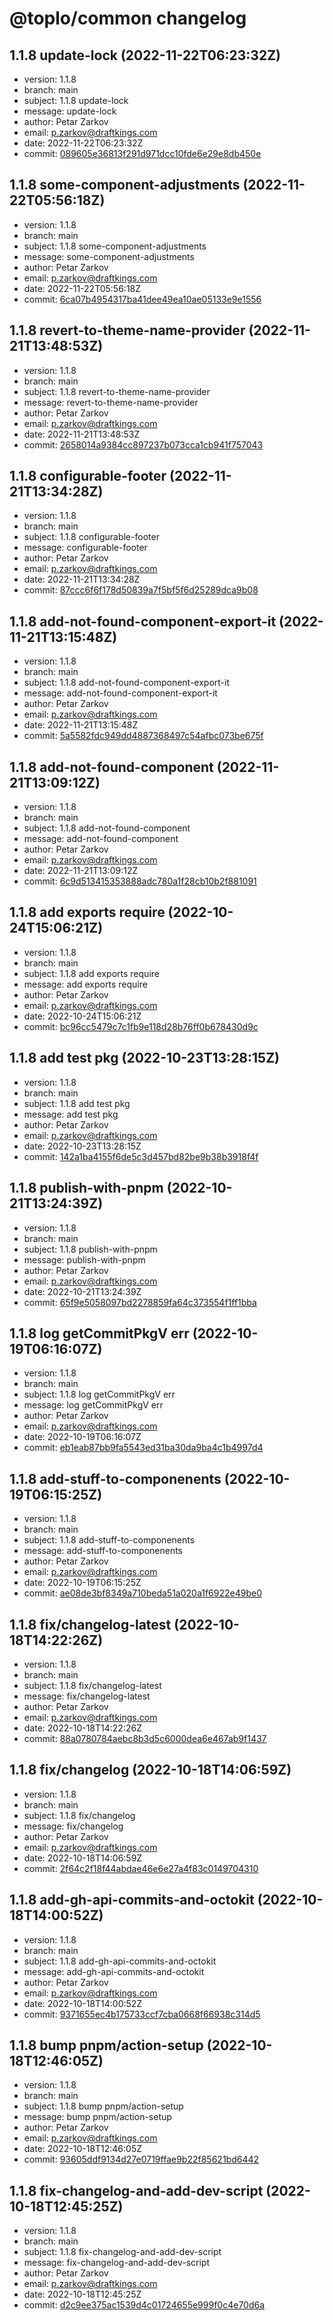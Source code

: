 # @toplo/common changelog
    
## 1.1.8 update-lock (2022-11-22T06:23:32Z)
* version: 1.1.8
* branch: main
* subject: 1.1.8 update-lock
* message: update-lock
* author: Petar Zarkov
* email: p.zarkov@draftkings.com
* date: 2022-11-22T06:23:32Z
* commit: [089605e36813f291d971dcc10fde6e29e8db450e](https://github.com/petarzarkov/toplo/commit/089605e36813f291d971dcc10fde6e29e8db450e)

## 1.1.8 some-component-adjustments (2022-11-22T05:56:18Z)
* version: 1.1.8
* branch: main
* subject: 1.1.8 some-component-adjustments
* message: some-component-adjustments
* author: Petar Zarkov
* email: p.zarkov@draftkings.com
* date: 2022-11-22T05:56:18Z
* commit: [6ca07b4954317ba41dee49ea10ae05133e9e1556](https://github.com/petarzarkov/toplo/commit/6ca07b4954317ba41dee49ea10ae05133e9e1556)

## 1.1.8 revert-to-theme-name-provider (2022-11-21T13:48:53Z)
* version: 1.1.8
* branch: main
* subject: 1.1.8 revert-to-theme-name-provider
* message: revert-to-theme-name-provider
* author: Petar Zarkov
* email: p.zarkov@draftkings.com
* date: 2022-11-21T13:48:53Z
* commit: [2658014a9384cc897237b073cca1cb941f757043](https://github.com/petarzarkov/toplo/commit/2658014a9384cc897237b073cca1cb941f757043)

## 1.1.8 configurable-footer (2022-11-21T13:34:28Z)
* version: 1.1.8
* branch: main
* subject: 1.1.8 configurable-footer
* message: configurable-footer
* author: Petar Zarkov
* email: p.zarkov@draftkings.com
* date: 2022-11-21T13:34:28Z
* commit: [87ccc6f6f178d50839a7f5bf5f6d25289dca9b08](https://github.com/petarzarkov/toplo/commit/87ccc6f6f178d50839a7f5bf5f6d25289dca9b08)

## 1.1.8 add-not-found-component-export-it (2022-11-21T13:15:48Z)
* version: 1.1.8
* branch: main
* subject: 1.1.8 add-not-found-component-export-it
* message: add-not-found-component-export-it
* author: Petar Zarkov
* email: p.zarkov@draftkings.com
* date: 2022-11-21T13:15:48Z
* commit: [5a5582fdc949dd4887368497c54afbc073be675f](https://github.com/petarzarkov/toplo/commit/5a5582fdc949dd4887368497c54afbc073be675f)

## 1.1.8 add-not-found-component (2022-11-21T13:09:12Z)
* version: 1.1.8
* branch: main
* subject: 1.1.8 add-not-found-component
* message: add-not-found-component
* author: Petar Zarkov
* email: p.zarkov@draftkings.com
* date: 2022-11-21T13:09:12Z
* commit: [6c9d513415353888adc780a1f28cb10b2f881091](https://github.com/petarzarkov/toplo/commit/6c9d513415353888adc780a1f28cb10b2f881091)

## 1.1.8 add exports require (2022-10-24T15:06:21Z)
* version: 1.1.8
* branch: main
* subject: 1.1.8 add exports require
* message: add exports require
* author: Petar Zarkov
* email: p.zarkov@draftkings.com
* date: 2022-10-24T15:06:21Z
* commit: [bc96cc5479c7c1fb9e118d28b76ff0b678430d9c](https://github.com/petarzarkov/toplo/commit/bc96cc5479c7c1fb9e118d28b76ff0b678430d9c)

## 1.1.8 add test pkg (2022-10-23T13:28:15Z)
* version: 1.1.8
* branch: main
* subject: 1.1.8 add test pkg
* message: add test pkg
* author: Petar Zarkov
* email: p.zarkov@draftkings.com
* date: 2022-10-23T13:28:15Z
* commit: [142a1ba4155f6de5c3d457bd82be9b38b3918f4f](https://github.com/petarzarkov/toplo/commit/142a1ba4155f6de5c3d457bd82be9b38b3918f4f)

## 1.1.8 publish-with-pnpm (2022-10-21T13:24:39Z)
* version: 1.1.8
* branch: main
* subject: 1.1.8 publish-with-pnpm
* message: publish-with-pnpm
* author: Petar Zarkov
* email: p.zarkov@draftkings.com
* date: 2022-10-21T13:24:39Z
* commit: [65f9e5058097bd2278859fa64c373554f1ff1bba](https://github.com/petarzarkov/toplo/commit/65f9e5058097bd2278859fa64c373554f1ff1bba)

## 1.1.8 log getCommitPkgV err (2022-10-19T06:16:07Z)
* version: 1.1.8
* branch: main
* subject: 1.1.8 log getCommitPkgV err
* message: log getCommitPkgV err
* author: Petar Zarkov
* email: p.zarkov@draftkings.com
* date: 2022-10-19T06:16:07Z
* commit: [eb1eab87bb9fa5543ed31ba30da9ba4c1b4997d4](https://github.com/petarzarkov/toplo/commit/eb1eab87bb9fa5543ed31ba30da9ba4c1b4997d4)

## 1.1.8 add-stuff-to-componenents (2022-10-19T06:15:25Z)
* version: 1.1.8
* branch: main
* subject: 1.1.8 add-stuff-to-componenents
* message: add-stuff-to-componenents
* author: Petar Zarkov
* email: p.zarkov@draftkings.com
* date: 2022-10-19T06:15:25Z
* commit: [ae08de3bf8349a710beda51a020a1f6922e49be0](https://github.com/petarzarkov/toplo/commit/ae08de3bf8349a710beda51a020a1f6922e49be0)

## 1.1.8 fix/changelog-latest (2022-10-18T14:22:26Z)
* version: 1.1.8
* branch: main
* subject: 1.1.8 fix/changelog-latest
* message: fix/changelog-latest
* author: Petar Zarkov
* email: p.zarkov@draftkings.com
* date: 2022-10-18T14:22:26Z
* commit: [88a0780784aebc8b3d5c6000dea6e467ab9f1437](https://github.com/petarzarkov/toplo/commit/88a0780784aebc8b3d5c6000dea6e467ab9f1437)

## 1.1.8 fix/changelog (2022-10-18T14:06:59Z)
* version: 1.1.8
* branch: main
* subject: 1.1.8 fix/changelog
* message: fix/changelog
* author: Petar Zarkov
* email: p.zarkov@draftkings.com
* date: 2022-10-18T14:06:59Z
* commit: [2f64c2f18f44abdae46e6e27a4f83c0149704310](https://github.com/petarzarkov/toplo/commit/2f64c2f18f44abdae46e6e27a4f83c0149704310)

## 1.1.8 add-gh-api-commits-and-octokit (2022-10-18T14:00:52Z)
* version: 1.1.8
* branch: main
* subject: 1.1.8 add-gh-api-commits-and-octokit
* message: add-gh-api-commits-and-octokit
* author: Petar Zarkov
* email: p.zarkov@draftkings.com
* date: 2022-10-18T14:00:52Z
* commit: [9371655ec4b175733ccf7cba0668f66938c314d5](https://github.com/petarzarkov/toplo/commit/9371655ec4b175733ccf7cba0668f66938c314d5)

## 1.1.8 bump pnpm/action-setup (2022-10-18T12:46:05Z)
* version: 1.1.8
* branch: main
* subject: 1.1.8 bump pnpm/action-setup
* message: bump pnpm/action-setup
* author: Petar Zarkov
* email: p.zarkov@draftkings.com
* date: 2022-10-18T12:46:05Z
* commit: [93605ddf9134d27e0719ffae9b22f85621bd6442](https://github.com/petarzarkov/toplo/commit/93605ddf9134d27e0719ffae9b22f85621bd6442)

## 1.1.8 fix-changelog-and-add-dev-script (2022-10-18T12:45:25Z)
* version: 1.1.8
* branch: main
* subject: 1.1.8 fix-changelog-and-add-dev-script
* message: fix-changelog-and-add-dev-script
* author: Petar Zarkov
* email: p.zarkov@draftkings.com
* date: 2022-10-18T12:45:25Z
* commit: [d2c9ee375ac1539d4c01724655e999f0c4e70d6a](https://github.com/petarzarkov/toplo/commit/d2c9ee375ac1539d4c01724655e999f0c4e70d6a)
